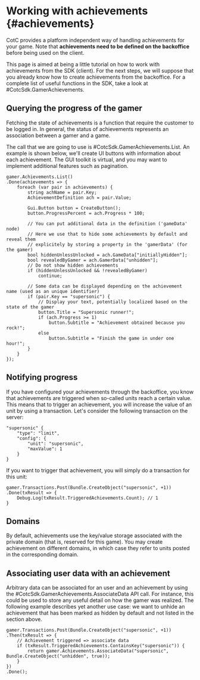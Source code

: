 Working with achievements {#achievements}
===========

CotC provides a platform independent way of handling achievements for your game. Note that **achievements need to be defined on the backoffice** before being used on the client.

This page is aimed at being a little tutorial on how to work with achievements from the SDK (client). For the next steps, we will suppose that you already know how to create achievements from the backoffice. For a complete list of useful functions in the SDK, take a look at #CotcSdk.GamerAchievements.

Querying the progress of the gamer
-----------

Fetching the state of achievements is a function that require the customer to be logged in. In general, the status of achievements represents an association between a gamer and a game.

The call that we are going to use is #CotcSdk.GamerAchievements.List. An example is shown below, we'll create UI buttons with information about each achievement. The GUI toolkit is virtual, and you may want to implement additional features such as pagination.

~~~~{.cs}
gamer.Achievements.List()
.Done(achievements => {
	foreach (var pair in achievements) {
		string achName = pair.Key;
		AchievementDefinition ach = pair.Value;

		Gui.Button button = CreateButton();
		button.ProgressPercent = ach.Progress * 100;
		
		// You can put additional data in the definition ('gameData' node)
		// Here we use that to hide some achievements by default and reveal them
		// explicitely by storing a property in the 'gamerData' (for the gamer)
		bool hiddenUnlessUnlocked = ach.GameData["initiallyHidden"];
		bool revealedByGamer = ach.GamerData["unhidden"];
		// Do not show hidden achievements
		if (hiddenUnlessUnlocked && !revealedByGamer)
			continue;
		
		// Some data can be displayed depending on the achievement name (used as an unique identifier)
		if (pair.Key == "supersonic") {
			// Display your text, potentially localized based on the state of the gamer
			button.Title = "Supersonic runner!";
			if (ach.Progress >= 1)
				button.Subtitle = "Achievement obtained because you rock!";
			else
				button.Subtitle = "Finish the game in under one hour!";
		}
	}
});
~~~~

Notifying progress
-----------

If you have configured your achievements through the backoffice, you know that achievements are triggered when so-called units reach a certain value. This means that to trigger an achievement, you will increase the value of an unit by using a transaction. Let's consider the following transaction on the server:

~~~~{.js}
"supersonic" {
	"type": "limit",
	"config": {
		"unit": "supersonic",
		"maxValue": 1
	}
}
~~~~

If you want to trigger that achievement, you will simply do a transaction for this unit:

~~~~{.cs}
gamer.Transactions.Post(Bundle.CreateObject("supersonic", +1))
.Done(txResult => {
	Debug.Log(txResult.TriggeredAchievements.Count); // 1
}
~~~~

Domains
-----------

By default, achievements use the key/value storage associated with the private domain (that is, reserved for this game). You may create achievement on different domains, in which case they refer to units posted in the corresponding domain.

Associating user data with an achievement
-----------

Arbitrary data can be associated for an user and an achievement by using the #CotcSdk.GamerAchievements.AssociateData API call. For instance, this could be used to store any useful detail on how the gamer was realized. The following example describes yet another use case: we want to unhide an achievement that has been marked as hidden by default and not listed in the section above. 

~~~~{.cs}
gamer.Transactions.Post(Bundle.CreateObject("supersonic", +1))
.Then(txResult => {
	// Achievement triggered => associate data
	if (txResult.TriggeredAchievements.ContainsKey("supersonic")) {
		return gamer.Achievements.AssociateData("supersonic", Bundle.CreateObject("unhidden", true));
	}
})
.Done();
~~~~
